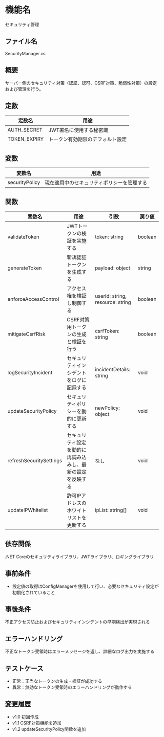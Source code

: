 # 機能名
セキュリティ管理

## ファイル名
SecurityManager.cs

## 概要
サーバー側のセキュリティ対策（認証、認可、CSRF対策、脆弱性対策）の設定および管理を行う。

## 定数
| 定数名      | 用途                                     |
| ----------- | ---------------------------------------- |
| AUTH_SECRET | JWT署名に使用する秘密鍵                    |
| TOKEN_EXPIRY| トークン有効期限のデフォルト設定            |

## 変数
| 変数名         | 用途                                   |
| -------------- | -------------------------------------- |
| securityPolicy | 現在適用中のセキュリティポリシーを管理する    |

## 関数
| 関数名                     | 用途                                          | 引数                | 戻り値  |
| -------------------------- | --------------------------------------------- | ------------------- | ------- |
| validateToken            | JWTトークンの検証を実施する                     | token: string       | boolean |
| generateToken            | 新規認証トークンを生成する                      | payload: object     | string  |
| enforceAccessControl     | アクセス権を検証し制御する                      | userId: string, resource: string | boolean |
| mitigateCsrfRisk         | CSRF対策用トークンの生成と検証を行う              | csrfToken: string   | boolean |
| logSecurityIncident      | セキュリティインシデントをログに記録する         | incidentDetails: string | void |
| updateSecurityPolicy     | セキュリティポリシーを動的に更新する            | newPolicy: object   | void   |
| refreshSecuritySettings  | セキュリティ設定を動的に再読み込みし、最新の設定を反映する | なし               | void   |
| updateIPWhitelist        | 許可IPアドレスのホワイトリストを更新する         | ipList: string[]    | void   |

## 依存関係
.NET Coreのセキュリティライブラリ、JWTライブラリ、ロギングライブラリ

## 事前条件
- 設定値の取得はConfigManagerを使用して行い、必要なセキュリティ設定が初期化されていること

## 事後条件
不正アクセス防止およびセキュリティインシデントの早期検出が実現される

## エラーハンドリング
不正なトークン受領時はエラーメッセージを返し、詳細なログ出力を実施する

## テストケース
- 正常：正当なトークンの生成・検証が成功する
- 異常：無効なトークン受領時のエラーハンドリングが動作する

## 変更履歴
- v1.0 初回作成
- v1.1 CSRF対策機能を追加
- v1.2 updateSecurityPolicy関数を追加
